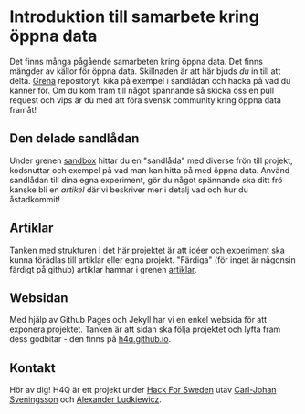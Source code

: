 # Introduktion till samarbete kring öppna data

Det finns många pågående samarbeten kring öppna data. 
Det finns mängder av källor för öppna data. Skillnaden 
är att här bjuds *du* in till att delta. 
[Grena](https://help.github.com/articles/fork-a-repo/) 
repositoryt, kika på exempel i sandlådan och hacka på 
vad du känner för. Om du kom fram till något spännande 
så skicka oss en pull request och vips är du med att 
föra svensk community kring öppna data framåt!


## Den delade sandlådan

Under grenen [sandbox](sandbox) hittar du en "sandlåda" med
diverse frön till projekt, kodsnuttar och exempel på vad
man kan hitta på med öppna data. Använd sandlådan till
dina egna experiment, gör du något spännande ska ditt
frö kanske bli en *artikel* där vi beskriver mer i detalj
vad och hur du åstadkommit!


## Artiklar

Tanken med strukturen i det här projektet är att idéer och
experiment ska kunna förädlas till artiklar eller egna projekt.
"Färdiga" (för inget är någonsin färdigt på github) artiklar
hamnar i grenen [artiklar](artiklar).


## Websidan

Med hjälp av Github Pages och Jekyll har vi en enkel websida
för att exponera projektet. Tanken är att sidan ska följa
projektet och lyfta fram dess godbitar - den finns på [h4q.github.io](http://h4q.github.io/).


## Kontakt

Hör av dig! H4Q är ett projekt under [Hack For Sweden](http://hackforsweden.se/om/) utav
[Carl-Johan Sveningsson](cj.sveningsson@hiq.se) och [Alexander Ludkiewicz](alexander.ludkiewicz@hiq.se).
